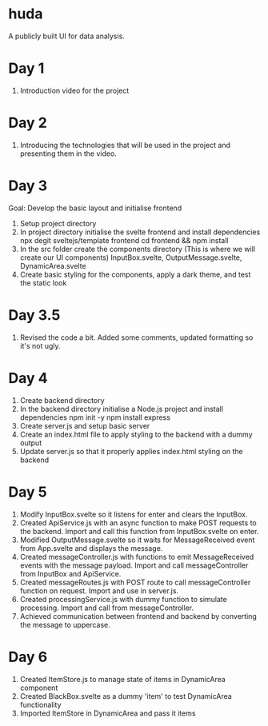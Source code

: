# huda
A publicly built UI for data analysis.

# Day 1 
1. Introduction video for the project

# Day 2
1. Introducing the technologies that will be used in the project and presenting them in the video.

# Day 3 

Goal: Develop the basic layout and initialise frontend

1. Setup project directory
2. In project directory initialise the svelte frontend and install dependencies
        npx degit sveltejs/template frontend
        cd frontend && npm install
3. In the src folder create the components directory (This is where we will create our UI components)
        InputBox.svelte, OutputMessage.svelte, DynamicArea.svelte
4. Create basic styling for the components, apply a dark theme, and test the static look

# Day 3.5

1. Revised the code a bit. Added some comments, updated formatting so it's not ugly.

# Day 4

1. Create backend directory
2. In the backend directory initialise a Node.js project and install dependencies
        npm init -y
        npm install express
3. Create server.js and setup basic server
4. Create an index.html file to apply styling to the backend with a dummy output
5. Update server.js so that it properly applies index.html styling on the backend

# Day 5

1. Modify InputBox.svelte so it listens for enter and clears the InputBox. 
2. Created ApiService.js with an async function to make POST requests to the backend. Import and call this function from InputBox.svelte on enter.
3. Modified OutputMessage.svelte so it waits for MessageReceived event from App.svelte and displays the message.
4. Created messageController.js with functions to emit MessageReceived events with the message payload. Import and call messageController from InputBox and ApiService.
5. Created messageRoutes.js with POST route to call messageController function on request. Import and use in server.js.
6. Created processingService.js with dummy function to simulate processing. Import and call from messageController.
7. Achieved communication between frontend and backend by converting the message to uppercase.

# Day 6

1. Created ItemStore.js to manage state of items in DynamicArea component
2. Created BlackBox.svelte as a dummy 'item' to test DynamicArea functionality
3. Imported ItemStore in DynamicArea and pass it items